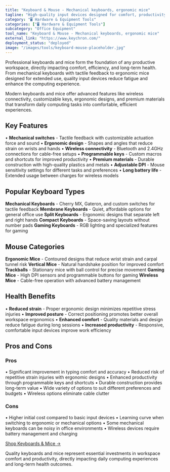 ```yaml
---
title: "Keyboard & Mouse - Mechanical keyboards, ergonomic mice"
tagline: "High-quality input devices designed for comfort, productivity, and professional performance"
category: "🖥️ Hardware & Equipment Tools"
categories: ["🖥️ Hardware & Equipment Tools"]
subcategory: "Office Equipment"
tool_name: "Keyboard & Mouse - Mechanical keyboards, ergonomic mice"
external_link: "https://www.keychron.com/"
deployment_status: "deployed"
image: "/images/tools/keyboard-mouse-placeholder.jpg"
---
```


Professional keyboards and mice form the foundation of any productive workspace, directly impacting comfort, efficiency, and long-term health. From mechanical keyboards with tactile feedback to ergonomic mice designed for extended use, quality input devices reduce fatigue and enhance the computing experience.

Modern keyboards and mice offer advanced features like wireless connectivity, customizable keys, ergonomic designs, and premium materials that transform daily computing tasks into comfortable, efficient experiences.

## Key Features

• **Mechanical switches** - Tactile feedback with customizable actuation force and sound
• **Ergonomic design** - Shapes and angles that reduce strain on wrists and hands
• **Wireless connectivity** - Bluetooth and 2.4GHz connections for cable-free setups
• **Programmable keys** - Custom macros and shortcuts for improved productivity
• **Premium materials** - Durable construction with high-quality plastics and metals
• **Adjustable DPI** - Mouse sensitivity settings for different tasks and preferences
• **Long battery life** - Extended usage between charges for wireless models

## Popular Keyboard Types

**Mechanical Keyboards** - Cherry MX, Gateron, and custom switches for tactile feedback
**Membrane Keyboards** - Quiet, affordable options for general office use
**Split Keyboards** - Ergonomic designs that separate left and right hands
**Compact Keyboards** - Space-saving layouts without number pads
**Gaming Keyboards** - RGB lighting and specialized features for gaming

## Mouse Categories

**Ergonomic Mice** - Contoured designs that reduce wrist strain and carpal tunnel risk
**Vertical Mice** - Natural handshake position for improved comfort
**Trackballs** - Stationary mice with ball control for precise movement
**Gaming Mice** - High DPI sensors and programmable buttons for gaming
**Wireless Mice** - Cable-free operation with advanced battery management

## Health Benefits

• **Reduced strain** - Proper ergonomic design minimizes repetitive stress injuries
• **Improved posture** - Correct positioning promotes better overall workspace ergonomics
• **Enhanced comfort** - Quality materials and design reduce fatigue during long sessions
• **Increased productivity** - Responsive, comfortable input devices improve work efficiency

## Pros and Cons

### Pros
• Significant improvement in typing comfort and accuracy
• Reduced risk of repetitive strain injuries with ergonomic designs
• Enhanced productivity through programmable keys and shortcuts
• Durable construction provides long-term value
• Wide variety of options to suit different preferences and budgets
• Wireless options eliminate cable clutter

### Cons
• Higher initial cost compared to basic input devices
• Learning curve when switching to ergonomic or mechanical options
• Some mechanical keyboards can be noisy in office environments
• Wireless devices require battery management and charging

[Shop Keyboards & Mice →](https://www.keychron.com/)

Quality keyboards and mice represent essential investments in workspace comfort and productivity, directly impacting daily computing experiences and long-term health outcomes.